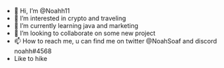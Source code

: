 - 👋 Hi, I’m @Noahh11
- 👀 I’m interested in crypto and traveling
- 🌱 I’m currently learning java and marketing
- 💞️ I’m looking to collaborate on some new project 
- 📫 How to reach me, u can find me on twitter @NoahSoaf and discord noahh#4568
-   Like to hike 

<!---
Noahh11/Noahh11 is a ✨ special ✨ repository because its `README.md` (this file) appears on your GitHub profile.
You can click the Preview link to take a look at your changes.
--->
